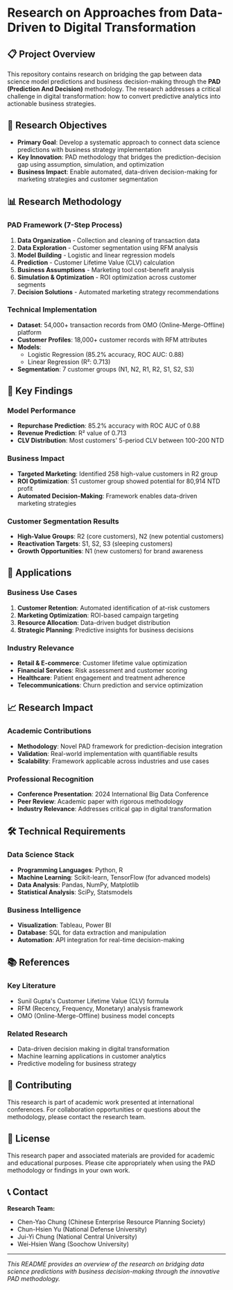 # Research on Approaches from Data-Driven to Digital Transformation

## 📋 Project Overview

This repository contains research on bridging the gap between data science model predictions and business decision-making through the **PAD (Prediction And Decision)** methodology. The research addresses a critical challenge in digital transformation: how to convert predictive analytics into actionable business strategies.

## 🎯 Research Objectives

- **Primary Goal**: Develop a systematic approach to connect data science predictions with business strategy implementation
- **Key Innovation**: PAD methodology that bridges the prediction-decision gap using assumption, simulation, and optimization
- **Business Impact**: Enable automated, data-driven decision-making for marketing strategies and customer segmentation

## 📊 Research Methodology

### PAD Framework (7-Step Process)

1. **Data Organization** - Collection and cleaning of transaction data
2. **Data Exploration** - Customer segmentation using RFM analysis
3. **Model Building** - Logistic and linear regression models
4. **Prediction** - Customer Lifetime Value (CLV) calculation
5. **Business Assumptions** - Marketing tool cost-benefit analysis
6. **Simulation & Optimization** - ROI optimization across customer segments
7. **Decision Solutions** - Automated marketing strategy recommendations

### Technical Implementation

- **Dataset**: 54,000+ transaction records from OMO (Online-Merge-Offline) platform
- **Customer Profiles**: 18,000+ customer records with RFM attributes
- **Models**: 
  - Logistic Regression (85.2% accuracy, ROC AUC: 0.88)
  - Linear Regression (R²: 0.713)
- **Segmentation**: 7 customer groups (N1, N2, R1, R2, S1, S2, S3)

## 🔑 Key Findings

### Model Performance
- **Repurchase Prediction**: 85.2% accuracy with ROC AUC of 0.88
- **Revenue Prediction**: R² value of 0.713
- **CLV Distribution**: Most customers' 5-period CLV between 100-200 NTD

### Business Impact
- **Targeted Marketing**: Identified 258 high-value customers in R2 group
- **ROI Optimization**: S1 customer group showed potential for 80,914 NTD profit
- **Automated Decision-Making**: Framework enables data-driven marketing strategies

### Customer Segmentation Results
- **High-Value Groups**: R2 (core customers), N2 (new potential customers)
- **Reactivation Targets**: S1, S2, S3 (sleeping customers)
- **Growth Opportunities**: N1 (new customers) for brand awareness

## 🚀 Applications

### Business Use Cases
1. **Customer Retention**: Automated identification of at-risk customers
2. **Marketing Optimization**: ROI-based campaign targeting
3. **Resource Allocation**: Data-driven budget distribution
4. **Strategic Planning**: Predictive insights for business decisions

### Industry Relevance
- **Retail & E-commerce**: Customer lifetime value optimization
- **Financial Services**: Risk assessment and customer scoring
- **Healthcare**: Patient engagement and treatment adherence
- **Telecommunications**: Churn prediction and service optimization

## 📈 Research Impact

### Academic Contributions
- **Methodology**: Novel PAD framework for prediction-decision integration
- **Validation**: Real-world implementation with quantifiable results
- **Scalability**: Framework applicable across industries and use cases

### Professional Recognition
- **Conference Presentation**: 2024 International Big Data Conference
- **Peer Review**: Academic paper with rigorous methodology
- **Industry Relevance**: Addresses critical gap in digital transformation

## 🛠️ Technical Requirements

### Data Science Stack
- **Programming Languages**: Python, R
- **Machine Learning**: Scikit-learn, TensorFlow (for advanced models)
- **Data Analysis**: Pandas, NumPy, Matplotlib
- **Statistical Analysis**: SciPy, Statsmodels

### Business Intelligence
- **Visualization**: Tableau, Power BI
- **Database**: SQL for data extraction and manipulation
- **Automation**: API integration for real-time decision-making

## 📚 References

### Key Literature
- Sunil Gupta's Customer Lifetime Value (CLV) formula
- RFM (Recency, Frequency, Monetary) analysis framework
- OMO (Online-Merge-Offline) business model concepts

### Related Research
- Data-driven decision making in digital transformation
- Machine learning applications in customer analytics
- Predictive modeling for business strategy

## 🤝 Contributing

This research is part of academic work presented at international conferences. For collaboration opportunities or questions about the methodology, please contact the research team.

## 📄 License

This research paper and associated materials are provided for academic and educational purposes. Please cite appropriately when using the PAD methodology or findings in your own work.

## 📞 Contact

**Research Team:**
- Chen-Yao Chung (Chinese Enterprise Resource Planning Society)
- Chun-Hsien Yu (National Defense University)
- Jui-Yi Chung (National Central University)
- Wei-Hsien Wang (Soochow University)

---

*This README provides an overview of the research on bridging data science predictions with business decision-making through the innovative PAD methodology.*
